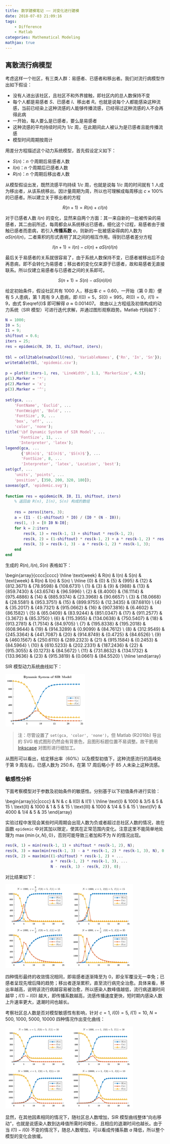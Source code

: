 ```yaml
---
title: 数学建模笔记 —— 对变化进行建模
date: 2018-07-03 21:09:16
tags:
    - Difference
    - Matlab
categories: Mathematical Modeling
mathjax: true
---
```


## 离散流行病模型

考虑这样一个社区，有三类人群：易感者、已感者和移出者。我们对流行病模型作出如下假设：

- 没有人进出该社区，且社区不和外界接触，即社区内的总人数保持不变
- 每个人都是易感者 $S$、已感者 $I$、移出者 $R$。也就是说每个人都能感染这种流感，当前已经染上这种流感的人能够传播流感，已经得过这种流感的人不会再得此病
- 一开始，每人要么是已感者，要么是易感者
- 这种流感的平均持续时间为 $1/c$ 周，在此期间此人被认为是已感者且能传播流感
- 模型时间周期按周计

<!-- more -->

用差分方程描述这个动力系统模型，首先假设定义如下：

- $S(n)$：$n$ 个周期后易感者人数
- $I(n)$：$n$ 个周期后已感者人数
- $R(n)$：$n$ 个周期后移出者人数

从模型假设出发，既然流感平均持续 $1/c$ 周，也就是说每 $1/c$ 周的时间就有 $1$ 人成为移出者，从该系统移出。因计量周期为周，所以也可理解成每周移出 $c \times 100 \%$ 的已感者。所以建立关于移出者的方程

$$
    R(n+1) = R(n) + c I(n)
    \tag{R}
    \label{R}
$$

对于已感者人数 $I(n)$ 的变化，显然来自两个方面：其一来自新的一批被传染的易感者，其二由前所述，每周都会从系统移出已感者。细化这个过程，易感者由于接触已感者而患病，若引入**传播系数** $a$，则新的一批被感染得病的人数为 $a S(n) I(n)$，二者乘积的形式表明了其之间的相互作用。得到已感者差分方程

$$
    I(n+1) = I(n) - c I(n) + a S(n) I(n)
    \tag{I}
    \label{I}
$$

最后关于易感者的关系就很容易了，由于系统人数保持不变，已感者被移出后不会再患病，即不会转化为易感者；移出者的变化仅来源于已感者，故和易感者无直接联系。所以仅建立易感者与已感者之间的关系即可。

$$
    S(n+1) = S(n) - a S(n) I(n)
    \tag{S}
    \label{S}
$$

给定初始条件，假设社区共有 $1000$ 人，移出率 $c=0.60$，一开始（第 $0$ 周）便有 $5$ 人患病，第 $1$ 周有 $9$ 人患病，即 $I(0) = 5$，$S(0) = 995$，$R(0) = 0$，$I(1) = 9$，由式 $\eqref{I}$ 即可解得 $a \approx 0.001407$。
故由以上方程组及初值构成的动力系统（SIR 模型）可进行迭代求解，并通过图形观察趋势。Matlab 代码如下：

```matlab epidemic_model.m
N = 1000;
I0 = 5;
I1 = 9;
shiftout = 0.6;
iters = 25;
res = epidemic(N, I0, I1, shiftout, iters);

tbl = cell2table(num2cell(res), 'VariableNames', {'Rn', 'In', 'Sn'});
writetable(tbl, 'epidemic.csv');

p = plot(0:iters-1, res, 'LineWidth', 1.1, 'MarkerSize', 4.5);
p(1).Marker = '*';
p(2).Marker = 'x';
p(3).Marker = '^';

set(gca, ...
    'FontName', 'Euclid', ...
    'FontWeight', 'Bold', ...
    'FontSize', 9, ...
    'box', 'off', ...
    'color', 'none');
title('\bf Dynamic System of SIR Model', ...
      'FontSize', 11, ...
      'Interpreter', 'latex');
legend(gca, ...
       {'$R(n)$', '$I(n)$', '$S(n)$'}, ...
       'FontSize', 8, ...
       'Interpreter', 'latex', 'Location', 'best');
set(gcf, ...
    'units', 'points', ...
    'position', [350, 200, 320, 180]);
saveas(gcf, 'epidemic.svg');

function res = epidemic(N, I0, I1, shiftout, iters)
    % 返回由 R(n), I(n), S(n) 构成的数组

    res = zeros(iters, 3);
    a = (I1 - (1-shiftout) * I0) / (I0 * (N - I0));
    res(1, :) = [0 I0 N-I0];
    for k = 2:iters
        res(k, 1) = res(k-1, 1) + shiftout * res(k-1, 2);
        res(k, 2) = (1-shiftout) * res(k-1, 2) + a * res(k-1, 2) * res(k-1, 3);
        res(k, 3) = res(k-1, 3) - a * res(k-1, 2) * res(k-1, 3);
    end
end
```

生成的 $R(n), I(n), S(n)$ 表格如下：

\begin{array}{cccc|cccc}
    \hline
    \text{week} & R(n)       & I(n)       & S(n)       & \text{week} & R(n)       & I(n)      & S(n)  \\
    \hline
    {0}  & {0}        & {5}        & {995}      & {12} & {812.3671} & {78.9598} & {108.6731}  \\
    {1}  & {3}        & {9}        & {988}      & {13} & {859.7430} & {43.6574} & {96.5996} \\
    {2}  & {8.4000}   & {16.1114}  & {975.4886} & {14} & {885.9374} & {23.3968} & {90.6657} \\
    {3}  & {18.0668}  & {28.5581}  & {953.3751} & {15} & {899.9755} & {12.3435} & {87.6810} \\
    {4}  & {35.2017}  & {49.7321}  & {915.0662} & {16} & {907.3816} & {6.4602}  & {86.1582} \\
    {5}  & {65.0409}  & {83.9244}  & {851.0347} & {17} & {911.2577} & {3.3672}  & {85.3750} \\
    {6}  & {115.3955} & {134.0638} & {750.5407} & {18} & {913.2781} & {1.7514}  & {84.9705} \\
    {7}  & {195.8338} & {195.2018} & {608.9644} & {19} & {914.3289} & {0.9099}  & {84.7612} \\
    {8}  & {312.9549} & {245.3364} & {441.7087} & {20} & {914.8749} & {0.4725}  & {84.6526} \\
    {9}  & {460.1567} & {250.6110} & {289.2323} & {21} & {915.1584} & {0.2453}  & {84.5964} \\
    {10} & {610.5233} & {202.2331} & {187.2436} & {22} & {915.3055} & {0.1273}  & {84.5672} \\
    {11} & {731.8632} & {134.1732} & {133.9636} & {23} & {915.3819} & {0.0661}  & {84.5520} \\
    \hline
\end{array}

SIR 模型动力系统曲线如下：

<img src="/img/epidemic.svg" width="50%">

> 注：尽管设置了 `set(gca, 'color', 'none')`，但 Matlab (R2016b) 导出的 SVG 格式图形仍然会有背景色，且图形标题位置不易调整。故干脆用 [Inkscape][ink] 对图形进行细加工。

从图形可以看出，给定移出率（$60\%$）以及模型初值下，这种流感流行的高峰处于第 $9$ 周左右，已感人数为 $250.6$，在第 $17$ 周后略小于 $85$ 人未染上这种流感。

### 敏感性分析

下面考察模型对于参数及初始条件的敏感性。分别基于以下初值条件进行实验：

\begin{array}{c|cccc}
      & N    & c   & I(0) & I(1)  \\
    \hline
    \text{I}   & 1000 & 3/5 & 5 & 15   \\
    \text{II}  & 1000 & 1   & 5 & 15  \\
    \text{III} & 1000 & 1/4 & 5 & 15  \\
    \text{IV}  & 4000 & 1/4 & 5 & 35
\end{array}

实验过程中发现会某些时间周期会出现人数为负或者超过总社区人数的情况，故在函数 `epidemic` 中对其加以限定，使其在正常范围内变化。注意这里不能简单地处理为 $\max\{\min\{x, N\}, 0\}$，否则可能导致三者加和不为 $N$ 的情况出现。

```matlab
res(k, 1) = min(res(k-1, 1) + shiftout * res(k-1, 2), N);
res(k, 3) = max(min(res(k-1, 3) - a * res(k-1, 2) * res(k-1, 3), N), 0);
res(k, 2) = max(min((1-shiftout) * res(k-1, 2) + ...
                    a * res(k-1, 2) * res(k-1, 3), ...
                    N - res(k, 1) - res(k, 2)), 0);
```

对比结果如下：

<img src="/img/epidemic-2x2.svg" width="80%">

四种情形最终的收敛情况相同，即易感者逐渐降至为 $0$，即全军覆没无一幸免；已感者呈现先增后降的趋势；移出者逐渐累积，直至流行病完全治愈。具体来看，移出率越高，说明该流行病越容易被治愈，所以感染人数峰值越低，流行病退潮时间越早；$I(1) - I(0)$ 越大，即传播系数越高，流感传播速度更快，短时期内感染人数上升速率更大，退潮时间也越长。

考察社区总人数是否对模型敏感性有影响，针对 $c=1$, $I(0)=5$, $I(1)=10$, $N=500$, $1000$, $5000$, $10000$ 四种情况作出变化曲线：

<img src="/img/epidemic-2x2-by-n.svg" width="80%">

显然，在其他因素相同的情况下，随社区总人数增加，SIR 模型曲线整体“向右移动”，也就是说感染人数到达峰值所需时间增长，且相应的退潮时间也越长。由于当 $I(1) - I(0)$ 不变的情况下，随总人数增加，可以看成传播系数 $a$ 降低，所以整个模型的变化会放缓。


[ink]: https://inkscape.org
